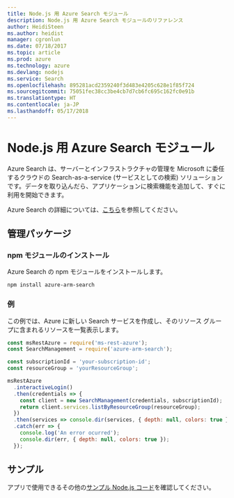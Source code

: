 ```yaml
---
title: Node.js 用 Azure Search モジュール
description: Node.js 用 Azure Search モジュールのリファレンス
author: HeidiSteen
ms.author: heidist
manager: cgronlun
ms.date: 07/18/2017
ms.topic: article
ms.prod: azure
ms.technology: azure
ms.devlang: nodejs
ms.service: Search
ms.openlocfilehash: 895281acd2359240f3d483e4205c628e1f85f724
ms.sourcegitcommit: 75051fec38cc3be4cb7d7cb6fc695c162fc0e91b
ms.translationtype: HT
ms.contentlocale: ja-JP
ms.lasthandoff: 05/17/2018
---
```

# <a name="azure-search-modules-for-nodejs"></a>Node.js 用 Azure Search モジュール

Azure Search は、サーバーとインフラストラクチャの管理を Microsoft に委任するクラウドの Search-as-a-service (サービスとしての検索) ソリューションです。データを取り込んだら、アプリケーションに検索機能を追加して、すぐに利用を開始できます。

Azure Search の詳細については、[こちら](https://docs.microsoft.com/azure/search/search-what-is-azure-search)を参照してください。

## <a name="management-package"></a>管理パッケージ

### <a name="install-the-npm-module"></a>npm モジュールのインストール

Azure Search の npm モジュールをインストールします。

```bash
npm install azure-arm-search
```

### <a name="example"></a>例

この例では、Azure に新しい Search サービスを作成し、そのリソース グループに含まれるリソースを一覧表示します。

```javascript
const msRestAzure = require('ms-rest-azure');
const SearchManagement = require('azure-arm-search');

const subscriptionId = 'your-subscription-id';
const resourceGroup = 'yourResourceGroup';

msRestAzure
  .interactiveLogin()
  .then(credentials => {
    const client = new SearchManagement(credentials, subscriptionId);
    return client.services.listByResourceGroup(resourceGroup);
  })
  .then(services => console.dir(services, { depth: null, colors: true }))
  .catch(err => {
    console.log('An error ocurred');
    console.dir(err, { depth: null, colors: true });
  });
```

## <a name="samples"></a>サンプル

アプリで使用できるその他の[サンプル Node.js コード](https://azure.microsoft.com/resources/samples/?platform=nodejs)を確認してください。
